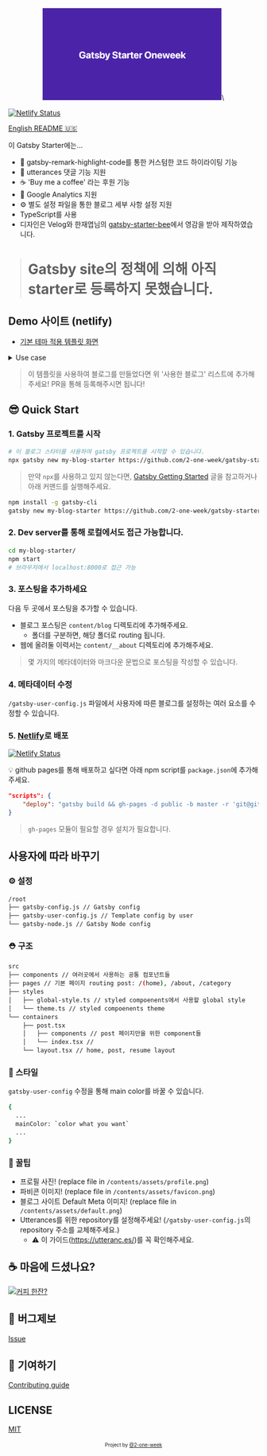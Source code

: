 <div align="center">
  <img src="./contents/assets/default.png" width="360px" alt="gatsby-starter-oneweek"/>\
</div>

[![Netlify Status](https://api.netlify.com/api/v1/badges/11558f0e-5878-4b66-b041-823224a7a424/deploy-status)](https://app.netlify.com/sites/gatsby-starter-oneweek/deploys)

[English README 🇺🇸](./README.en.md)

이 Gatsby Starter에는...

- 💄 gatsby-remark-highlight-code를 통한 커스텀한 코드 하이라이팅 기능 
- 💬 utterances 댓글 기능 지원
- ☕ 'Buy me a coffee' 라는 후원 기능
- 🤖 Google Analytics 지원
- ⚙ 별도 설정 파일을 통한 블로그 세부 사항 설정 지원
- TypeScript를 사용
- 디자인은 Velog와 한재엽님의 [gatsby-starter-bee](https://github.com/JaeYeopHan/gatsby-starter-bee)에서 영감을 받아 제작하였습니다.

> # Gatsby site의 정책에 의해 아직 starter로 등록하지 못했습니다.

## Demo 사이트 (netlify)

- [기본 테마 적용 템플릿 화면](https://gatsby-starter-oneweek.netlify.com/)

<details>
  <summary>Use case</summary>
  <p>
    <ul>
      <li>2oneweek.dev: https://2oneweek.dev</li>
    </ul>
  </p>
</details>

> 이 템플릿을 사용하여 블로그를 만들었다면 위 '사용한 블로그' 리스트에 추가해주세요! PR을 통해 등록해주시면 됩니다!

## 😎 Quick Start

### 1. Gatsby 프로젝트를 시작

```sh
# 이 블로그 스타터를 사용하여 gatsby 프로젝트를 시작할 수 있습니다.
npx gatsby new my-blog-starter https://github.com/2-one-week/gatsby-starter-oneweek.git
```

> 만약 `npx`를 사용하고 있지 않는다면, [Gatsby Getting Started](https://www.gatsbyjs.org/docs/quick-start) 글을 참고하거나 아래 커맨드를 실행해주세요.

```sh
npm install -g gatsby-cli
gatsby new my-blog-starter https://github.com/2-one-week/gatsby-starter-oneweek.git
```

### 2. Dev server를 통해 로컬에서도 접근 가능합니다.

```sh
cd my-blog-starter/
npm start
# 브라우저에서 localhost:8000로 접근 가능
```

### 3. 포스팅을 추가하세요

다음 두 곳에서 포스팅을 추가할 수 있습니다.

- 블로그 포스팅은 `content/blog` 디렉토리에 추가해주세요.
  - 폴더를 구분하면, 해당 폴더로 routing 됩니다.
- 웹에 올려둘 이력서는 `content/__about` 디렉토리에 추가해주세요.

> 몇 가지의 메타데이터와 마크다운 문법으로 포스팅을 작성할 수 있습니다.

### 4. 메타데이터 수정

`/gatsby-user-config.js` 파일에서 사용자에 따른 블로그를 설정하는 여러 요소를 수정할 수 있습니다.

### 5. [Netlify](https://netlify.com)로 배포

[![Netlify Status](https://api.netlify.com/api/v1/badges/11558f0e-5878-4b66-b041-823224a7a424/deploy-status)](https://app.netlify.com/sites/gatsby-starter-oneweek/deploys)

:bulb: github pages를 통해 배포하고 싶다면 아래 npm script를 `package.json`에 추가해주세요.

```json
"scripts": {
    "deploy": "gatsby build && gh-pages -d public -b master -r 'git@github.com:${your github id}/${github page name}.github.io.git'"
}
```

> `gh-pages` 모듈이 필요할 경우 설치가 필요합니다.

## 사용자에 따라 바꾸기

### ⚙ 설정

```sh
/root
├── gatsby-config.js // Gatsby config
├── gatsby-user-config.js // Template config by user
└── gatsby-node.js // Gatsby Node config
```

### ⛑ 구조

```sh
src
├── components // 여러곳에서 사용하는 공통 컴포넌트들
├── pages // 기본 페이지 routing post: /(home), /about, /category
├── styles
│   ├── global-style.ts // styled compoenents에서 사용할 global style
│   └── theme.ts // styled compoenents theme
└── containers
    ├── post.tsx
    │   ├── components // post 페이지만을 위한 component들
    │   └── index.tsx // 
    └── layout.tsx // home, post, resume layout
```

### 🎨 스타일

`gatsby-user-config` 수정을 통해 main color를 바꿀 수 있습니다.

```sh
{
  ...
  mainColor: `color what you want`
  ...
}
```

### 🍭 꿀팁

- 프로필 사진! (replace file in `/contents/assets/profile.png`)
- 파비콘 이미지! (replace file in `/contents/assets/favicon.png`)
- 블로그 사이트 Default Meta 이미지! (replace file in `/contents/assets/default.png`)
- Utterances를 위한 repository를 설정해주세요! (`/gatsby-user-config.js`의 repository 주소를 교체해주세요.)
  - ⚠️ 이 가이드(https://utteranc.es/)를 꼭 확인해주세요.

## ☕ 마음에 드셨나요?

<a href="https://www.buymeacoffee.com/2oneweek" target="_blank"><img src="https://www.buymeacoffee.com/assets/img/custom_images/purple_img.png" alt="커피 한잔?" style="height: auto !important;width: auto !important;" ></a>

## :bug: 버그제보

[Issue](https://github.com/2-one-week/gatsby-starter-oneweek/issues)

## 🎁 기여하기

[Contributing guide](./CONTRIBUTING.md)

## LICENSE

[MIT](./0BSD)

<div align="center">
  <sub>
    <sup>Project by 
      <a href="https://github.com/2-one-week">
        @2-one-week
      </a>
    </sup>
  </sub>
</div>